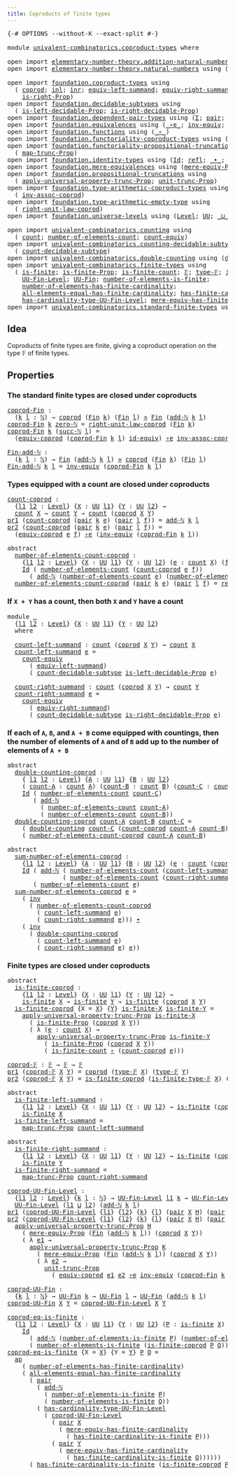 ```yaml
---
title: Coproducts of finite types
---
```


<pre class="Agda"><a id="52" class="Symbol">{-#</a> <a id="56" class="Keyword">OPTIONS</a> <a id="64" class="Pragma">--without-K</a> <a id="76" class="Pragma">--exact-split</a> <a id="90" class="Symbol">#-}</a>

<a id="95" class="Keyword">module</a> <a id="102" href="univalent-combinatorics.coproduct-types.html" class="Module">univalent-combinatorics.coproduct-types</a> <a id="142" class="Keyword">where</a>

<a id="149" class="Keyword">open</a> <a id="154" class="Keyword">import</a> <a id="161" href="elementary-number-theory.addition-natural-numbers.html" class="Module">elementary-number-theory.addition-natural-numbers</a> <a id="211" class="Keyword">using</a> <a id="217" class="Symbol">(</a><a id="218" href="elementary-number-theory.addition-natural-numbers.html#1164" class="Function">add-ℕ</a><a id="223" class="Symbol">)</a>
<a id="225" class="Keyword">open</a> <a id="230" class="Keyword">import</a> <a id="237" href="elementary-number-theory.natural-numbers.html" class="Module">elementary-number-theory.natural-numbers</a> <a id="278" class="Keyword">using</a> <a id="284" class="Symbol">(</a><a id="285" href="elementary-number-theory.natural-numbers.html#1458" class="Datatype">ℕ</a><a id="286" class="Symbol">;</a> <a id="288" href="elementary-number-theory.natural-numbers.html#1479" class="InductiveConstructor">zero-ℕ</a><a id="294" class="Symbol">;</a> <a id="296" href="elementary-number-theory.natural-numbers.html#1492" class="InductiveConstructor">succ-ℕ</a><a id="302" class="Symbol">)</a>

<a id="305" class="Keyword">open</a> <a id="310" class="Keyword">import</a> <a id="317" href="foundation.coproduct-types.html" class="Module">foundation.coproduct-types</a> <a id="344" class="Keyword">using</a>
  <a id="352" class="Symbol">(</a> <a id="354" href="foundation.coproduct-types.html#1182" class="Datatype">coprod</a><a id="360" class="Symbol">;</a> <a id="362" href="foundation.coproduct-types.html#1253" class="InductiveConstructor">inl</a><a id="365" class="Symbol">;</a> <a id="367" href="foundation.coproduct-types.html#1276" class="InductiveConstructor">inr</a><a id="370" class="Symbol">;</a> <a id="372" href="foundation.coproduct-types.html#3502" class="Function">equiv-left-summand</a><a id="390" class="Symbol">;</a> <a id="392" href="foundation.coproduct-types.html#4547" class="Function">equiv-right-summand</a><a id="411" class="Symbol">;</a> <a id="413" href="foundation.coproduct-types.html#1663" class="Function">is-left-Prop</a><a id="425" class="Symbol">;</a>
    <a id="431" href="foundation.coproduct-types.html#1972" class="Function">is-right-Prop</a><a id="444" class="Symbol">)</a>
<a id="446" class="Keyword">open</a> <a id="451" class="Keyword">import</a> <a id="458" href="foundation.decidable-subtypes.html" class="Module">foundation.decidable-subtypes</a> <a id="488" class="Keyword">using</a>
  <a id="496" class="Symbol">(</a> <a id="498" href="foundation.decidable-subtypes.html#3874" class="Function">is-left-decidable-Prop</a><a id="520" class="Symbol">;</a> <a id="522" href="foundation.decidable-subtypes.html#4281" class="Function">is-right-decidable-Prop</a><a id="545" class="Symbol">)</a>
<a id="547" class="Keyword">open</a> <a id="552" class="Keyword">import</a> <a id="559" href="foundation.dependent-pair-types.html" class="Module">foundation.dependent-pair-types</a> <a id="591" class="Keyword">using</a> <a id="597" class="Symbol">(</a><a id="598" href="foundation-core.dependent-pair-types.html#515" class="Record">Σ</a><a id="599" class="Symbol">;</a> <a id="601" href="foundation-core.dependent-pair-types.html#588" class="InductiveConstructor">pair</a><a id="605" class="Symbol">;</a> <a id="607" href="foundation-core.dependent-pair-types.html#605" class="Field">pr1</a><a id="610" class="Symbol">;</a> <a id="612" href="foundation-core.dependent-pair-types.html#617" class="Field">pr2</a><a id="615" class="Symbol">)</a>
<a id="617" class="Keyword">open</a> <a id="622" class="Keyword">import</a> <a id="629" href="foundation.equivalences.html" class="Module">foundation.equivalences</a> <a id="653" class="Keyword">using</a> <a id="659" class="Symbol">(</a><a id="660" href="foundation-core.equivalences.html#7869" class="Function Operator">_∘e_</a><a id="664" class="Symbol">;</a> <a id="666" href="foundation-core.equivalences.html#5721" class="Function">inv-equiv</a><a id="675" class="Symbol">;</a> <a id="677" href="foundation-core.equivalences.html#1621" class="Function Operator">_≃_</a><a id="680" class="Symbol">;</a> <a id="682" href="foundation-core.equivalences.html#2494" class="Function">id-equiv</a><a id="690" class="Symbol">)</a>
<a id="692" class="Keyword">open</a> <a id="697" class="Keyword">import</a> <a id="704" href="foundation.functions.html" class="Module">foundation.functions</a> <a id="725" class="Keyword">using</a> <a id="731" class="Symbol">(</a><a id="732" href="foundation-core.functions.html#420" class="Function Operator">_∘_</a><a id="735" class="Symbol">)</a>
<a id="737" class="Keyword">open</a> <a id="742" class="Keyword">import</a> <a id="749" href="foundation.functoriality-coproduct-types.html" class="Module">foundation.functoriality-coproduct-types</a> <a id="790" class="Keyword">using</a> <a id="796" class="Symbol">(</a><a id="797" href="foundation.functoriality-coproduct-types.html#4586" class="Function">equiv-coprod</a><a id="809" class="Symbol">)</a>
<a id="811" class="Keyword">open</a> <a id="816" class="Keyword">import</a> <a id="823" href="foundation.functoriality-propositional-truncation.html" class="Module">foundation.functoriality-propositional-truncation</a> <a id="873" class="Keyword">using</a>
  <a id="881" class="Symbol">(</a> <a id="883" href="foundation.functoriality-propositional-truncation.html#1456" class="Function">map-trunc-Prop</a><a id="897" class="Symbol">)</a>
<a id="899" class="Keyword">open</a> <a id="904" class="Keyword">import</a> <a id="911" href="foundation.identity-types.html" class="Module">foundation.identity-types</a> <a id="937" class="Keyword">using</a> <a id="943" class="Symbol">(</a><a id="944" href="foundation-core.identity-types.html#1767" class="Datatype">Id</a><a id="946" class="Symbol">;</a> <a id="948" href="foundation-core.identity-types.html#1820" class="InductiveConstructor">refl</a><a id="952" class="Symbol">;</a> <a id="954" href="foundation-core.identity-types.html#2425" class="Function Operator">_∙_</a><a id="957" class="Symbol">;</a> <a id="959" href="foundation-core.identity-types.html#2729" class="Function">inv</a><a id="962" class="Symbol">;</a> <a id="964" href="foundation-core.identity-types.html#4003" class="Function">ap</a><a id="966" class="Symbol">)</a>
<a id="968" class="Keyword">open</a> <a id="973" class="Keyword">import</a> <a id="980" href="foundation.mere-equivalences.html" class="Module">foundation.mere-equivalences</a> <a id="1009" class="Keyword">using</a> <a id="1015" class="Symbol">(</a><a id="1016" href="foundation.mere-equivalences.html#1301" class="Function">mere-equiv-Prop</a><a id="1031" class="Symbol">)</a>
<a id="1033" class="Keyword">open</a> <a id="1038" class="Keyword">import</a> <a id="1045" href="foundation.propositional-truncations.html" class="Module">foundation.propositional-truncations</a> <a id="1082" class="Keyword">using</a>
  <a id="1090" class="Symbol">(</a> <a id="1092" href="foundation.propositional-truncations.html#5611" class="Function">apply-universal-property-trunc-Prop</a><a id="1127" class="Symbol">;</a> <a id="1129" href="foundation.propositional-truncations.html#2132" class="Function">unit-trunc-Prop</a><a id="1144" class="Symbol">)</a>
<a id="1146" class="Keyword">open</a> <a id="1151" class="Keyword">import</a> <a id="1158" href="foundation.type-arithmetic-coproduct-types.html" class="Module">foundation.type-arithmetic-coproduct-types</a> <a id="1201" class="Keyword">using</a>
  <a id="1209" class="Symbol">(</a> <a id="1211" href="foundation.type-arithmetic-coproduct-types.html#3751" class="Function">inv-assoc-coprod</a><a id="1227" class="Symbol">)</a>
<a id="1229" class="Keyword">open</a> <a id="1234" class="Keyword">import</a> <a id="1241" href="foundation.type-arithmetic-empty-type.html" class="Module">foundation.type-arithmetic-empty-type</a> <a id="1279" class="Keyword">using</a>
  <a id="1287" class="Symbol">(</a> <a id="1289" href="foundation.type-arithmetic-empty-type.html#10663" class="Function">right-unit-law-coprod</a><a id="1310" class="Symbol">)</a>
<a id="1312" class="Keyword">open</a> <a id="1317" class="Keyword">import</a> <a id="1324" href="foundation.universe-levels.html" class="Module">foundation.universe-levels</a> <a id="1351" class="Keyword">using</a> <a id="1357" class="Symbol">(</a><a id="1358" href="Agda.Primitive.html#597" class="Postulate">Level</a><a id="1363" class="Symbol">;</a> <a id="1365" href="foundation-core.universe-levels.html#235" class="Primitive">UU</a><a id="1367" class="Symbol">;</a> <a id="1369" href="Agda.Primitive.html#810" class="Primitive Operator">_⊔_</a><a id="1372" class="Symbol">)</a>

<a id="1375" class="Keyword">open</a> <a id="1380" class="Keyword">import</a> <a id="1387" href="univalent-combinatorics.counting.html" class="Module">univalent-combinatorics.counting</a> <a id="1420" class="Keyword">using</a>
  <a id="1428" class="Symbol">(</a> <a id="1430" href="univalent-combinatorics.counting.html#1901" class="Function">count</a><a id="1435" class="Symbol">;</a> <a id="1437" href="univalent-combinatorics.counting.html#2029" class="Function">number-of-elements-count</a><a id="1461" class="Symbol">;</a> <a id="1463" href="univalent-combinatorics.counting.html#3395" class="Function">count-equiv</a><a id="1474" class="Symbol">)</a>
<a id="1476" class="Keyword">open</a> <a id="1481" class="Keyword">import</a> <a id="1488" href="univalent-combinatorics.counting-decidable-subtypes.html" class="Module">univalent-combinatorics.counting-decidable-subtypes</a> <a id="1540" class="Keyword">using</a>
  <a id="1548" class="Symbol">(</a> <a id="1550" href="univalent-combinatorics.counting-decidable-subtypes.html#4574" class="Function">count-decidable-subtype</a><a id="1573" class="Symbol">)</a>
<a id="1575" class="Keyword">open</a> <a id="1580" class="Keyword">import</a> <a id="1587" href="univalent-combinatorics.double-counting.html" class="Module">univalent-combinatorics.double-counting</a> <a id="1627" class="Keyword">using</a> <a id="1633" class="Symbol">(</a><a id="1634" href="univalent-combinatorics.double-counting.html#1110" class="Function">double-counting</a><a id="1649" class="Symbol">)</a>
<a id="1651" class="Keyword">open</a> <a id="1656" class="Keyword">import</a> <a id="1663" href="univalent-combinatorics.finite-types.html" class="Module">univalent-combinatorics.finite-types</a> <a id="1700" class="Keyword">using</a>
  <a id="1708" class="Symbol">(</a> <a id="1710" href="univalent-combinatorics.finite-types.html#4244" class="Function">is-finite</a><a id="1719" class="Symbol">;</a> <a id="1721" href="univalent-combinatorics.finite-types.html#4153" class="Function">is-finite-Prop</a><a id="1735" class="Symbol">;</a> <a id="1737" href="univalent-combinatorics.finite-types.html#4483" class="Function">is-finite-count</a><a id="1752" class="Symbol">;</a> <a id="1754" href="univalent-combinatorics.finite-types.html#4635" class="Function">𝔽</a><a id="1755" class="Symbol">;</a> <a id="1757" href="univalent-combinatorics.finite-types.html#4683" class="Function">type-𝔽</a><a id="1763" class="Symbol">;</a> <a id="1765" href="univalent-combinatorics.finite-types.html#4734" class="Function">is-finite-type-𝔽</a><a id="1781" class="Symbol">;</a>
    <a id="1787" href="univalent-combinatorics.finite-types.html#5149" class="Function">UU-Fin-Level</a><a id="1799" class="Symbol">;</a> <a id="1801" href="univalent-combinatorics.finite-types.html#5610" class="Function">UU-Fin</a><a id="1807" class="Symbol">;</a> <a id="1809" href="univalent-combinatorics.finite-types.html#13493" class="Function">number-of-elements-is-finite</a><a id="1837" class="Symbol">;</a>
    <a id="1843" href="univalent-combinatorics.finite-types.html#6042" class="Function">number-of-elements-has-finite-cardinality</a><a id="1884" class="Symbol">;</a>
    <a id="1890" href="univalent-combinatorics.finite-types.html#11525" class="Function">all-elements-equal-has-finite-cardinality</a><a id="1931" class="Symbol">;</a> <a id="1933" href="univalent-combinatorics.finite-types.html#13256" class="Function">has-finite-cardinality-is-finite</a><a id="1965" class="Symbol">;</a>
    <a id="1971" href="univalent-combinatorics.finite-types.html#5350" class="Function">has-cardinality-type-UU-Fin-Level</a><a id="2004" class="Symbol">;</a> <a id="2006" href="univalent-combinatorics.finite-types.html#6202" class="Function">mere-equiv-has-finite-cardinality</a><a id="2039" class="Symbol">)</a>
<a id="2041" class="Keyword">open</a> <a id="2046" class="Keyword">import</a> <a id="2053" href="univalent-combinatorics.standard-finite-types.html" class="Module">univalent-combinatorics.standard-finite-types</a> <a id="2099" class="Keyword">using</a> <a id="2105" class="Symbol">(</a><a id="2106" href="univalent-combinatorics.standard-finite-types.html#2293" class="Function">Fin</a><a id="2109" class="Symbol">)</a>
</pre>
## Idea

Coproducts of finite types are finite, giving a coproduct operation on the type 𝔽 of finite types.

## Properties

### The standard finite types are closed under coproducts

<pre class="Agda"><a id="coprod-Fin"></a><a id="2307" href="univalent-combinatorics.coproduct-types.html#2307" class="Function">coprod-Fin</a> <a id="2318" class="Symbol">:</a>
  <a id="2322" class="Symbol">(</a><a id="2323" href="univalent-combinatorics.coproduct-types.html#2323" class="Bound">k</a> <a id="2325" href="univalent-combinatorics.coproduct-types.html#2325" class="Bound">l</a> <a id="2327" class="Symbol">:</a> <a id="2329" href="elementary-number-theory.natural-numbers.html#1458" class="Datatype">ℕ</a><a id="2330" class="Symbol">)</a> <a id="2332" class="Symbol">→</a> <a id="2334" href="foundation.coproduct-types.html#1182" class="Datatype">coprod</a> <a id="2341" class="Symbol">(</a><a id="2342" href="univalent-combinatorics.standard-finite-types.html#2293" class="Function">Fin</a> <a id="2346" href="univalent-combinatorics.coproduct-types.html#2323" class="Bound">k</a><a id="2347" class="Symbol">)</a> <a id="2349" class="Symbol">(</a><a id="2350" href="univalent-combinatorics.standard-finite-types.html#2293" class="Function">Fin</a> <a id="2354" href="univalent-combinatorics.coproduct-types.html#2325" class="Bound">l</a><a id="2355" class="Symbol">)</a> <a id="2357" href="foundation-core.equivalences.html#1621" class="Function Operator">≃</a> <a id="2359" href="univalent-combinatorics.standard-finite-types.html#2293" class="Function">Fin</a> <a id="2363" class="Symbol">(</a><a id="2364" href="elementary-number-theory.addition-natural-numbers.html#1164" class="Function">add-ℕ</a> <a id="2370" href="univalent-combinatorics.coproduct-types.html#2323" class="Bound">k</a> <a id="2372" href="univalent-combinatorics.coproduct-types.html#2325" class="Bound">l</a><a id="2373" class="Symbol">)</a>
<a id="2375" href="univalent-combinatorics.coproduct-types.html#2307" class="Function">coprod-Fin</a> <a id="2386" href="univalent-combinatorics.coproduct-types.html#2386" class="Bound">k</a> <a id="2388" href="elementary-number-theory.natural-numbers.html#1479" class="InductiveConstructor">zero-ℕ</a> <a id="2395" class="Symbol">=</a> <a id="2397" href="foundation.type-arithmetic-empty-type.html#10663" class="Function">right-unit-law-coprod</a> <a id="2419" class="Symbol">(</a><a id="2420" href="univalent-combinatorics.standard-finite-types.html#2293" class="Function">Fin</a> <a id="2424" href="univalent-combinatorics.coproduct-types.html#2386" class="Bound">k</a><a id="2425" class="Symbol">)</a>
<a id="2427" href="univalent-combinatorics.coproduct-types.html#2307" class="Function">coprod-Fin</a> <a id="2438" href="univalent-combinatorics.coproduct-types.html#2438" class="Bound">k</a> <a id="2440" class="Symbol">(</a><a id="2441" href="elementary-number-theory.natural-numbers.html#1492" class="InductiveConstructor">succ-ℕ</a> <a id="2448" href="univalent-combinatorics.coproduct-types.html#2448" class="Bound">l</a><a id="2449" class="Symbol">)</a> <a id="2451" class="Symbol">=</a>
  <a id="2455" class="Symbol">(</a><a id="2456" href="foundation.functoriality-coproduct-types.html#4586" class="Function">equiv-coprod</a> <a id="2469" class="Symbol">(</a><a id="2470" href="univalent-combinatorics.coproduct-types.html#2307" class="Function">coprod-Fin</a> <a id="2481" href="univalent-combinatorics.coproduct-types.html#2438" class="Bound">k</a> <a id="2483" href="univalent-combinatorics.coproduct-types.html#2448" class="Bound">l</a><a id="2484" class="Symbol">)</a> <a id="2486" href="foundation-core.equivalences.html#2494" class="Function">id-equiv</a><a id="2494" class="Symbol">)</a> <a id="2496" href="foundation-core.equivalences.html#7869" class="Function Operator">∘e</a> <a id="2499" href="foundation.type-arithmetic-coproduct-types.html#3751" class="Function">inv-assoc-coprod</a>

<a id="Fin-add-ℕ"></a><a id="2517" href="univalent-combinatorics.coproduct-types.html#2517" class="Function">Fin-add-ℕ</a> <a id="2527" class="Symbol">:</a>
  <a id="2531" class="Symbol">(</a><a id="2532" href="univalent-combinatorics.coproduct-types.html#2532" class="Bound">k</a> <a id="2534" href="univalent-combinatorics.coproduct-types.html#2534" class="Bound">l</a> <a id="2536" class="Symbol">:</a> <a id="2538" href="elementary-number-theory.natural-numbers.html#1458" class="Datatype">ℕ</a><a id="2539" class="Symbol">)</a> <a id="2541" class="Symbol">→</a> <a id="2543" href="univalent-combinatorics.standard-finite-types.html#2293" class="Function">Fin</a> <a id="2547" class="Symbol">(</a><a id="2548" href="elementary-number-theory.addition-natural-numbers.html#1164" class="Function">add-ℕ</a> <a id="2554" href="univalent-combinatorics.coproduct-types.html#2532" class="Bound">k</a> <a id="2556" href="univalent-combinatorics.coproduct-types.html#2534" class="Bound">l</a><a id="2557" class="Symbol">)</a> <a id="2559" href="foundation-core.equivalences.html#1621" class="Function Operator">≃</a> <a id="2561" href="foundation.coproduct-types.html#1182" class="Datatype">coprod</a> <a id="2568" class="Symbol">(</a><a id="2569" href="univalent-combinatorics.standard-finite-types.html#2293" class="Function">Fin</a> <a id="2573" href="univalent-combinatorics.coproduct-types.html#2532" class="Bound">k</a><a id="2574" class="Symbol">)</a> <a id="2576" class="Symbol">(</a><a id="2577" href="univalent-combinatorics.standard-finite-types.html#2293" class="Function">Fin</a> <a id="2581" href="univalent-combinatorics.coproduct-types.html#2534" class="Bound">l</a><a id="2582" class="Symbol">)</a>
<a id="2584" href="univalent-combinatorics.coproduct-types.html#2517" class="Function">Fin-add-ℕ</a> <a id="2594" href="univalent-combinatorics.coproduct-types.html#2594" class="Bound">k</a> <a id="2596" href="univalent-combinatorics.coproduct-types.html#2596" class="Bound">l</a> <a id="2598" class="Symbol">=</a> <a id="2600" href="foundation-core.equivalences.html#5721" class="Function">inv-equiv</a> <a id="2610" class="Symbol">(</a><a id="2611" href="univalent-combinatorics.coproduct-types.html#2307" class="Function">coprod-Fin</a> <a id="2622" href="univalent-combinatorics.coproduct-types.html#2594" class="Bound">k</a> <a id="2624" href="univalent-combinatorics.coproduct-types.html#2596" class="Bound">l</a><a id="2625" class="Symbol">)</a>
</pre>
### Types equipped with a count are closed under coproducts

<pre class="Agda"><a id="count-coprod"></a><a id="2701" href="univalent-combinatorics.coproduct-types.html#2701" class="Function">count-coprod</a> <a id="2714" class="Symbol">:</a>
  <a id="2718" class="Symbol">{</a><a id="2719" href="univalent-combinatorics.coproduct-types.html#2719" class="Bound">l1</a> <a id="2722" href="univalent-combinatorics.coproduct-types.html#2722" class="Bound">l2</a> <a id="2725" class="Symbol">:</a> <a id="2727" href="Agda.Primitive.html#597" class="Postulate">Level</a><a id="2732" class="Symbol">}</a> <a id="2734" class="Symbol">{</a><a id="2735" href="univalent-combinatorics.coproduct-types.html#2735" class="Bound">X</a> <a id="2737" class="Symbol">:</a> <a id="2739" href="foundation-core.universe-levels.html#235" class="Primitive">UU</a> <a id="2742" href="univalent-combinatorics.coproduct-types.html#2719" class="Bound">l1</a><a id="2744" class="Symbol">}</a> <a id="2746" class="Symbol">{</a><a id="2747" href="univalent-combinatorics.coproduct-types.html#2747" class="Bound">Y</a> <a id="2749" class="Symbol">:</a> <a id="2751" href="foundation-core.universe-levels.html#235" class="Primitive">UU</a> <a id="2754" href="univalent-combinatorics.coproduct-types.html#2722" class="Bound">l2</a><a id="2756" class="Symbol">}</a> <a id="2758" class="Symbol">→</a>
  <a id="2762" href="univalent-combinatorics.counting.html#1901" class="Function">count</a> <a id="2768" href="univalent-combinatorics.coproduct-types.html#2735" class="Bound">X</a> <a id="2770" class="Symbol">→</a> <a id="2772" href="univalent-combinatorics.counting.html#1901" class="Function">count</a> <a id="2778" href="univalent-combinatorics.coproduct-types.html#2747" class="Bound">Y</a> <a id="2780" class="Symbol">→</a> <a id="2782" href="univalent-combinatorics.counting.html#1901" class="Function">count</a> <a id="2788" class="Symbol">(</a><a id="2789" href="foundation.coproduct-types.html#1182" class="Datatype">coprod</a> <a id="2796" href="univalent-combinatorics.coproduct-types.html#2735" class="Bound">X</a> <a id="2798" href="univalent-combinatorics.coproduct-types.html#2747" class="Bound">Y</a><a id="2799" class="Symbol">)</a>
<a id="2801" href="foundation-core.dependent-pair-types.html#605" class="Field">pr1</a> <a id="2805" class="Symbol">(</a><a id="2806" href="univalent-combinatorics.coproduct-types.html#2701" class="Function">count-coprod</a> <a id="2819" class="Symbol">(</a><a id="2820" href="foundation-core.dependent-pair-types.html#588" class="InductiveConstructor">pair</a> <a id="2825" href="univalent-combinatorics.coproduct-types.html#2825" class="Bound">k</a> <a id="2827" href="univalent-combinatorics.coproduct-types.html#2827" class="Bound">e</a><a id="2828" class="Symbol">)</a> <a id="2830" class="Symbol">(</a><a id="2831" href="foundation-core.dependent-pair-types.html#588" class="InductiveConstructor">pair</a> <a id="2836" href="univalent-combinatorics.coproduct-types.html#2836" class="Bound">l</a> <a id="2838" href="univalent-combinatorics.coproduct-types.html#2838" class="Bound">f</a><a id="2839" class="Symbol">))</a> <a id="2842" class="Symbol">=</a> <a id="2844" href="elementary-number-theory.addition-natural-numbers.html#1164" class="Function">add-ℕ</a> <a id="2850" href="univalent-combinatorics.coproduct-types.html#2825" class="Bound">k</a> <a id="2852" href="univalent-combinatorics.coproduct-types.html#2836" class="Bound">l</a>
<a id="2854" href="foundation-core.dependent-pair-types.html#617" class="Field">pr2</a> <a id="2858" class="Symbol">(</a><a id="2859" href="univalent-combinatorics.coproduct-types.html#2701" class="Function">count-coprod</a> <a id="2872" class="Symbol">(</a><a id="2873" href="foundation-core.dependent-pair-types.html#588" class="InductiveConstructor">pair</a> <a id="2878" href="univalent-combinatorics.coproduct-types.html#2878" class="Bound">k</a> <a id="2880" href="univalent-combinatorics.coproduct-types.html#2880" class="Bound">e</a><a id="2881" class="Symbol">)</a> <a id="2883" class="Symbol">(</a><a id="2884" href="foundation-core.dependent-pair-types.html#588" class="InductiveConstructor">pair</a> <a id="2889" href="univalent-combinatorics.coproduct-types.html#2889" class="Bound">l</a> <a id="2891" href="univalent-combinatorics.coproduct-types.html#2891" class="Bound">f</a><a id="2892" class="Symbol">))</a> <a id="2895" class="Symbol">=</a>
  <a id="2899" class="Symbol">(</a><a id="2900" href="foundation.functoriality-coproduct-types.html#4586" class="Function">equiv-coprod</a> <a id="2913" href="univalent-combinatorics.coproduct-types.html#2880" class="Bound">e</a> <a id="2915" href="univalent-combinatorics.coproduct-types.html#2891" class="Bound">f</a><a id="2916" class="Symbol">)</a> <a id="2918" href="foundation-core.equivalences.html#7869" class="Function Operator">∘e</a> <a id="2921" class="Symbol">(</a><a id="2922" href="foundation-core.equivalences.html#5721" class="Function">inv-equiv</a> <a id="2932" class="Symbol">(</a><a id="2933" href="univalent-combinatorics.coproduct-types.html#2307" class="Function">coprod-Fin</a> <a id="2944" href="univalent-combinatorics.coproduct-types.html#2878" class="Bound">k</a> <a id="2946" href="univalent-combinatorics.coproduct-types.html#2889" class="Bound">l</a><a id="2947" class="Symbol">))</a>

<a id="2951" class="Keyword">abstract</a>
  <a id="number-of-elements-count-coprod"></a><a id="2962" href="univalent-combinatorics.coproduct-types.html#2962" class="Function">number-of-elements-count-coprod</a> <a id="2994" class="Symbol">:</a>
    <a id="3000" class="Symbol">{</a><a id="3001" href="univalent-combinatorics.coproduct-types.html#3001" class="Bound">l1</a> <a id="3004" href="univalent-combinatorics.coproduct-types.html#3004" class="Bound">l2</a> <a id="3007" class="Symbol">:</a> <a id="3009" href="Agda.Primitive.html#597" class="Postulate">Level</a><a id="3014" class="Symbol">}</a> <a id="3016" class="Symbol">{</a><a id="3017" href="univalent-combinatorics.coproduct-types.html#3017" class="Bound">X</a> <a id="3019" class="Symbol">:</a> <a id="3021" href="foundation-core.universe-levels.html#235" class="Primitive">UU</a> <a id="3024" href="univalent-combinatorics.coproduct-types.html#3001" class="Bound">l1</a><a id="3026" class="Symbol">}</a> <a id="3028" class="Symbol">{</a><a id="3029" href="univalent-combinatorics.coproduct-types.html#3029" class="Bound">Y</a> <a id="3031" class="Symbol">:</a> <a id="3033" href="foundation-core.universe-levels.html#235" class="Primitive">UU</a> <a id="3036" href="univalent-combinatorics.coproduct-types.html#3004" class="Bound">l2</a><a id="3038" class="Symbol">}</a> <a id="3040" class="Symbol">(</a><a id="3041" href="univalent-combinatorics.coproduct-types.html#3041" class="Bound">e</a> <a id="3043" class="Symbol">:</a> <a id="3045" href="univalent-combinatorics.counting.html#1901" class="Function">count</a> <a id="3051" href="univalent-combinatorics.coproduct-types.html#3017" class="Bound">X</a><a id="3052" class="Symbol">)</a> <a id="3054" class="Symbol">(</a><a id="3055" href="univalent-combinatorics.coproduct-types.html#3055" class="Bound">f</a> <a id="3057" class="Symbol">:</a> <a id="3059" href="univalent-combinatorics.counting.html#1901" class="Function">count</a> <a id="3065" href="univalent-combinatorics.coproduct-types.html#3029" class="Bound">Y</a><a id="3066" class="Symbol">)</a> <a id="3068" class="Symbol">→</a>
    <a id="3074" href="foundation-core.identity-types.html#1767" class="Datatype">Id</a> <a id="3077" class="Symbol">(</a> <a id="3079" href="univalent-combinatorics.counting.html#2029" class="Function">number-of-elements-count</a> <a id="3104" class="Symbol">(</a><a id="3105" href="univalent-combinatorics.coproduct-types.html#2701" class="Function">count-coprod</a> <a id="3118" href="univalent-combinatorics.coproduct-types.html#3041" class="Bound">e</a> <a id="3120" href="univalent-combinatorics.coproduct-types.html#3055" class="Bound">f</a><a id="3121" class="Symbol">))</a>
      <a id="3130" class="Symbol">(</a> <a id="3132" href="elementary-number-theory.addition-natural-numbers.html#1164" class="Function">add-ℕ</a> <a id="3138" class="Symbol">(</a><a id="3139" href="univalent-combinatorics.counting.html#2029" class="Function">number-of-elements-count</a> <a id="3164" href="univalent-combinatorics.coproduct-types.html#3041" class="Bound">e</a><a id="3165" class="Symbol">)</a> <a id="3167" class="Symbol">(</a><a id="3168" href="univalent-combinatorics.counting.html#2029" class="Function">number-of-elements-count</a> <a id="3193" href="univalent-combinatorics.coproduct-types.html#3055" class="Bound">f</a><a id="3194" class="Symbol">))</a>
  <a id="3199" href="univalent-combinatorics.coproduct-types.html#2962" class="Function">number-of-elements-count-coprod</a> <a id="3231" class="Symbol">(</a><a id="3232" href="foundation-core.dependent-pair-types.html#588" class="InductiveConstructor">pair</a> <a id="3237" href="univalent-combinatorics.coproduct-types.html#3237" class="Bound">k</a> <a id="3239" href="univalent-combinatorics.coproduct-types.html#3239" class="Bound">e</a><a id="3240" class="Symbol">)</a> <a id="3242" class="Symbol">(</a><a id="3243" href="foundation-core.dependent-pair-types.html#588" class="InductiveConstructor">pair</a> <a id="3248" href="univalent-combinatorics.coproduct-types.html#3248" class="Bound">l</a> <a id="3250" href="univalent-combinatorics.coproduct-types.html#3250" class="Bound">f</a><a id="3251" class="Symbol">)</a> <a id="3253" class="Symbol">=</a> <a id="3255" href="foundation-core.identity-types.html#1820" class="InductiveConstructor">refl</a>
</pre>
### If `X + Y` has a count, then both `X` and `Y` have a count

<pre class="Agda"><a id="3337" class="Keyword">module</a> <a id="3344" href="univalent-combinatorics.coproduct-types.html#3344" class="Module">_</a>
  <a id="3348" class="Symbol">{</a><a id="3349" href="univalent-combinatorics.coproduct-types.html#3349" class="Bound">l1</a> <a id="3352" href="univalent-combinatorics.coproduct-types.html#3352" class="Bound">l2</a> <a id="3355" class="Symbol">:</a> <a id="3357" href="Agda.Primitive.html#597" class="Postulate">Level</a><a id="3362" class="Symbol">}</a> <a id="3364" class="Symbol">{</a><a id="3365" href="univalent-combinatorics.coproduct-types.html#3365" class="Bound">X</a> <a id="3367" class="Symbol">:</a> <a id="3369" href="foundation-core.universe-levels.html#235" class="Primitive">UU</a> <a id="3372" href="univalent-combinatorics.coproduct-types.html#3349" class="Bound">l1</a><a id="3374" class="Symbol">}</a> <a id="3376" class="Symbol">{</a><a id="3377" href="univalent-combinatorics.coproduct-types.html#3377" class="Bound">Y</a> <a id="3379" class="Symbol">:</a> <a id="3381" href="foundation-core.universe-levels.html#235" class="Primitive">UU</a> <a id="3384" href="univalent-combinatorics.coproduct-types.html#3352" class="Bound">l2</a><a id="3386" class="Symbol">}</a>
  <a id="3390" class="Keyword">where</a>
  
  <a id="3401" href="univalent-combinatorics.coproduct-types.html#3401" class="Function">count-left-summand</a> <a id="3420" class="Symbol">:</a> <a id="3422" href="univalent-combinatorics.counting.html#1901" class="Function">count</a> <a id="3428" class="Symbol">(</a><a id="3429" href="foundation.coproduct-types.html#1182" class="Datatype">coprod</a> <a id="3436" href="univalent-combinatorics.coproduct-types.html#3365" class="Bound">X</a> <a id="3438" href="univalent-combinatorics.coproduct-types.html#3377" class="Bound">Y</a><a id="3439" class="Symbol">)</a> <a id="3441" class="Symbol">→</a> <a id="3443" href="univalent-combinatorics.counting.html#1901" class="Function">count</a> <a id="3449" href="univalent-combinatorics.coproduct-types.html#3365" class="Bound">X</a>
  <a id="3453" href="univalent-combinatorics.coproduct-types.html#3401" class="Function">count-left-summand</a> <a id="3472" href="univalent-combinatorics.coproduct-types.html#3472" class="Bound">e</a> <a id="3474" class="Symbol">=</a>
    <a id="3480" href="univalent-combinatorics.counting.html#3395" class="Function">count-equiv</a>
      <a id="3498" class="Symbol">(</a> <a id="3500" href="foundation.coproduct-types.html#3502" class="Function">equiv-left-summand</a><a id="3518" class="Symbol">)</a>
      <a id="3526" class="Symbol">(</a> <a id="3528" href="univalent-combinatorics.counting-decidable-subtypes.html#4574" class="Function">count-decidable-subtype</a> <a id="3552" href="foundation.decidable-subtypes.html#3874" class="Function">is-left-decidable-Prop</a> <a id="3575" href="univalent-combinatorics.coproduct-types.html#3472" class="Bound">e</a><a id="3576" class="Symbol">)</a>

  <a id="3581" href="univalent-combinatorics.coproduct-types.html#3581" class="Function">count-right-summand</a> <a id="3601" class="Symbol">:</a> <a id="3603" href="univalent-combinatorics.counting.html#1901" class="Function">count</a> <a id="3609" class="Symbol">(</a><a id="3610" href="foundation.coproduct-types.html#1182" class="Datatype">coprod</a> <a id="3617" href="univalent-combinatorics.coproduct-types.html#3365" class="Bound">X</a> <a id="3619" href="univalent-combinatorics.coproduct-types.html#3377" class="Bound">Y</a><a id="3620" class="Symbol">)</a> <a id="3622" class="Symbol">→</a> <a id="3624" href="univalent-combinatorics.counting.html#1901" class="Function">count</a> <a id="3630" href="univalent-combinatorics.coproduct-types.html#3377" class="Bound">Y</a>
  <a id="3634" href="univalent-combinatorics.coproduct-types.html#3581" class="Function">count-right-summand</a> <a id="3654" href="univalent-combinatorics.coproduct-types.html#3654" class="Bound">e</a> <a id="3656" class="Symbol">=</a>
    <a id="3662" href="univalent-combinatorics.counting.html#3395" class="Function">count-equiv</a>
      <a id="3680" class="Symbol">(</a> <a id="3682" href="foundation.coproduct-types.html#4547" class="Function">equiv-right-summand</a><a id="3701" class="Symbol">)</a>
      <a id="3709" class="Symbol">(</a> <a id="3711" href="univalent-combinatorics.counting-decidable-subtypes.html#4574" class="Function">count-decidable-subtype</a> <a id="3735" href="foundation.decidable-subtypes.html#4281" class="Function">is-right-decidable-Prop</a> <a id="3759" href="univalent-combinatorics.coproduct-types.html#3654" class="Bound">e</a><a id="3760" class="Symbol">)</a>
</pre>
### If each of `A`, `B`, and `A + B` come equipped with countings, then the number of elements of `A` and of `B` add up to the number of elements of `A + B`

<pre class="Agda"><a id="3933" class="Keyword">abstract</a>
  <a id="double-counting-coprod"></a><a id="3944" href="univalent-combinatorics.coproduct-types.html#3944" class="Function">double-counting-coprod</a> <a id="3967" class="Symbol">:</a>
    <a id="3973" class="Symbol">{</a> <a id="3975" href="univalent-combinatorics.coproduct-types.html#3975" class="Bound">l1</a> <a id="3978" href="univalent-combinatorics.coproduct-types.html#3978" class="Bound">l2</a> <a id="3981" class="Symbol">:</a> <a id="3983" href="Agda.Primitive.html#597" class="Postulate">Level</a><a id="3988" class="Symbol">}</a> <a id="3990" class="Symbol">{</a><a id="3991" href="univalent-combinatorics.coproduct-types.html#3991" class="Bound">A</a> <a id="3993" class="Symbol">:</a> <a id="3995" href="foundation-core.universe-levels.html#235" class="Primitive">UU</a> <a id="3998" href="univalent-combinatorics.coproduct-types.html#3975" class="Bound">l1</a><a id="4000" class="Symbol">}</a> <a id="4002" class="Symbol">{</a><a id="4003" href="univalent-combinatorics.coproduct-types.html#4003" class="Bound">B</a> <a id="4005" class="Symbol">:</a> <a id="4007" href="foundation-core.universe-levels.html#235" class="Primitive">UU</a> <a id="4010" href="univalent-combinatorics.coproduct-types.html#3978" class="Bound">l2</a><a id="4012" class="Symbol">}</a>
    <a id="4018" class="Symbol">(</a> <a id="4020" href="univalent-combinatorics.coproduct-types.html#4020" class="Bound">count-A</a> <a id="4028" class="Symbol">:</a> <a id="4030" href="univalent-combinatorics.counting.html#1901" class="Function">count</a> <a id="4036" href="univalent-combinatorics.coproduct-types.html#3991" class="Bound">A</a><a id="4037" class="Symbol">)</a> <a id="4039" class="Symbol">(</a><a id="4040" href="univalent-combinatorics.coproduct-types.html#4040" class="Bound">count-B</a> <a id="4048" class="Symbol">:</a> <a id="4050" href="univalent-combinatorics.counting.html#1901" class="Function">count</a> <a id="4056" href="univalent-combinatorics.coproduct-types.html#4003" class="Bound">B</a><a id="4057" class="Symbol">)</a> <a id="4059" class="Symbol">(</a><a id="4060" href="univalent-combinatorics.coproduct-types.html#4060" class="Bound">count-C</a> <a id="4068" class="Symbol">:</a> <a id="4070" href="univalent-combinatorics.counting.html#1901" class="Function">count</a> <a id="4076" class="Symbol">(</a><a id="4077" href="foundation.coproduct-types.html#1182" class="Datatype">coprod</a> <a id="4084" href="univalent-combinatorics.coproduct-types.html#3991" class="Bound">A</a> <a id="4086" href="univalent-combinatorics.coproduct-types.html#4003" class="Bound">B</a><a id="4087" class="Symbol">))</a> <a id="4090" class="Symbol">→</a>
    <a id="4096" href="foundation-core.identity-types.html#1767" class="Datatype">Id</a> <a id="4099" class="Symbol">(</a> <a id="4101" href="univalent-combinatorics.counting.html#2029" class="Function">number-of-elements-count</a> <a id="4126" href="univalent-combinatorics.coproduct-types.html#4060" class="Bound">count-C</a><a id="4133" class="Symbol">)</a>
       <a id="4142" class="Symbol">(</a> <a id="4144" href="elementary-number-theory.addition-natural-numbers.html#1164" class="Function">add-ℕ</a>
         <a id="4159" class="Symbol">(</a> <a id="4161" href="univalent-combinatorics.counting.html#2029" class="Function">number-of-elements-count</a> <a id="4186" href="univalent-combinatorics.coproduct-types.html#4020" class="Bound">count-A</a><a id="4193" class="Symbol">)</a>
         <a id="4204" class="Symbol">(</a> <a id="4206" href="univalent-combinatorics.counting.html#2029" class="Function">number-of-elements-count</a> <a id="4231" href="univalent-combinatorics.coproduct-types.html#4040" class="Bound">count-B</a><a id="4238" class="Symbol">))</a>
  <a id="4243" href="univalent-combinatorics.coproduct-types.html#3944" class="Function">double-counting-coprod</a> <a id="4266" href="univalent-combinatorics.coproduct-types.html#4266" class="Bound">count-A</a> <a id="4274" href="univalent-combinatorics.coproduct-types.html#4274" class="Bound">count-B</a> <a id="4282" href="univalent-combinatorics.coproduct-types.html#4282" class="Bound">count-C</a> <a id="4290" class="Symbol">=</a>
    <a id="4296" class="Symbol">(</a> <a id="4298" href="univalent-combinatorics.double-counting.html#1110" class="Function">double-counting</a> <a id="4314" href="univalent-combinatorics.coproduct-types.html#4282" class="Bound">count-C</a> <a id="4322" class="Symbol">(</a><a id="4323" href="univalent-combinatorics.coproduct-types.html#2701" class="Function">count-coprod</a> <a id="4336" href="univalent-combinatorics.coproduct-types.html#4266" class="Bound">count-A</a> <a id="4344" href="univalent-combinatorics.coproduct-types.html#4274" class="Bound">count-B</a><a id="4351" class="Symbol">))</a> <a id="4354" href="foundation-core.identity-types.html#2425" class="Function Operator">∙</a>
    <a id="4360" class="Symbol">(</a> <a id="4362" href="univalent-combinatorics.coproduct-types.html#2962" class="Function">number-of-elements-count-coprod</a> <a id="4394" href="univalent-combinatorics.coproduct-types.html#4266" class="Bound">count-A</a> <a id="4402" href="univalent-combinatorics.coproduct-types.html#4274" class="Bound">count-B</a><a id="4409" class="Symbol">)</a>

<a id="4412" class="Keyword">abstract</a>
  <a id="sum-number-of-elements-coprod"></a><a id="4423" href="univalent-combinatorics.coproduct-types.html#4423" class="Function">sum-number-of-elements-coprod</a> <a id="4453" class="Symbol">:</a>
    <a id="4459" class="Symbol">{</a><a id="4460" href="univalent-combinatorics.coproduct-types.html#4460" class="Bound">l1</a> <a id="4463" href="univalent-combinatorics.coproduct-types.html#4463" class="Bound">l2</a> <a id="4466" class="Symbol">:</a> <a id="4468" href="Agda.Primitive.html#597" class="Postulate">Level</a><a id="4473" class="Symbol">}</a> <a id="4475" class="Symbol">{</a><a id="4476" href="univalent-combinatorics.coproduct-types.html#4476" class="Bound">A</a> <a id="4478" class="Symbol">:</a> <a id="4480" href="foundation-core.universe-levels.html#235" class="Primitive">UU</a> <a id="4483" href="univalent-combinatorics.coproduct-types.html#4460" class="Bound">l1</a><a id="4485" class="Symbol">}</a> <a id="4487" class="Symbol">{</a><a id="4488" href="univalent-combinatorics.coproduct-types.html#4488" class="Bound">B</a> <a id="4490" class="Symbol">:</a> <a id="4492" href="foundation-core.universe-levels.html#235" class="Primitive">UU</a> <a id="4495" href="univalent-combinatorics.coproduct-types.html#4463" class="Bound">l2</a><a id="4497" class="Symbol">}</a> <a id="4499" class="Symbol">(</a><a id="4500" href="univalent-combinatorics.coproduct-types.html#4500" class="Bound">e</a> <a id="4502" class="Symbol">:</a> <a id="4504" href="univalent-combinatorics.counting.html#1901" class="Function">count</a> <a id="4510" class="Symbol">(</a><a id="4511" href="foundation.coproduct-types.html#1182" class="Datatype">coprod</a> <a id="4518" href="univalent-combinatorics.coproduct-types.html#4476" class="Bound">A</a> <a id="4520" href="univalent-combinatorics.coproduct-types.html#4488" class="Bound">B</a><a id="4521" class="Symbol">))</a> <a id="4524" class="Symbol">→</a>
    <a id="4530" href="foundation-core.identity-types.html#1767" class="Datatype">Id</a> <a id="4533" class="Symbol">(</a> <a id="4535" href="elementary-number-theory.addition-natural-numbers.html#1164" class="Function">add-ℕ</a> <a id="4541" class="Symbol">(</a> <a id="4543" href="univalent-combinatorics.counting.html#2029" class="Function">number-of-elements-count</a> <a id="4568" class="Symbol">(</a><a id="4569" href="univalent-combinatorics.coproduct-types.html#3401" class="Function">count-left-summand</a> <a id="4588" href="univalent-combinatorics.coproduct-types.html#4500" class="Bound">e</a><a id="4589" class="Symbol">))</a>
               <a id="4607" class="Symbol">(</a> <a id="4609" href="univalent-combinatorics.counting.html#2029" class="Function">number-of-elements-count</a> <a id="4634" class="Symbol">(</a><a id="4635" href="univalent-combinatorics.coproduct-types.html#3581" class="Function">count-right-summand</a> <a id="4655" href="univalent-combinatorics.coproduct-types.html#4500" class="Bound">e</a><a id="4656" class="Symbol">)))</a>
       <a id="4667" class="Symbol">(</a> <a id="4669" href="univalent-combinatorics.counting.html#2029" class="Function">number-of-elements-count</a> <a id="4694" href="univalent-combinatorics.coproduct-types.html#4500" class="Bound">e</a><a id="4695" class="Symbol">)</a>
  <a id="4699" href="univalent-combinatorics.coproduct-types.html#4423" class="Function">sum-number-of-elements-coprod</a> <a id="4729" href="univalent-combinatorics.coproduct-types.html#4729" class="Bound">e</a> <a id="4731" class="Symbol">=</a>
    <a id="4737" class="Symbol">(</a> <a id="4739" href="foundation-core.identity-types.html#2729" class="Function">inv</a>
      <a id="4749" class="Symbol">(</a> <a id="4751" href="univalent-combinatorics.coproduct-types.html#2962" class="Function">number-of-elements-count-coprod</a>
        <a id="4791" class="Symbol">(</a> <a id="4793" href="univalent-combinatorics.coproduct-types.html#3401" class="Function">count-left-summand</a> <a id="4812" href="univalent-combinatorics.coproduct-types.html#4729" class="Bound">e</a><a id="4813" class="Symbol">)</a>
        <a id="4823" class="Symbol">(</a> <a id="4825" href="univalent-combinatorics.coproduct-types.html#3581" class="Function">count-right-summand</a> <a id="4845" href="univalent-combinatorics.coproduct-types.html#4729" class="Bound">e</a><a id="4846" class="Symbol">)))</a> <a id="4850" href="foundation-core.identity-types.html#2425" class="Function Operator">∙</a>
    <a id="4856" class="Symbol">(</a> <a id="4858" href="foundation-core.identity-types.html#2729" class="Function">inv</a>
      <a id="4868" class="Symbol">(</a> <a id="4870" href="univalent-combinatorics.coproduct-types.html#3944" class="Function">double-counting-coprod</a>
        <a id="4901" class="Symbol">(</a> <a id="4903" href="univalent-combinatorics.coproduct-types.html#3401" class="Function">count-left-summand</a> <a id="4922" href="univalent-combinatorics.coproduct-types.html#4729" class="Bound">e</a><a id="4923" class="Symbol">)</a>
        <a id="4933" class="Symbol">(</a> <a id="4935" href="univalent-combinatorics.coproduct-types.html#3581" class="Function">count-right-summand</a> <a id="4955" href="univalent-combinatorics.coproduct-types.html#4729" class="Bound">e</a><a id="4956" class="Symbol">)</a> <a id="4958" href="univalent-combinatorics.coproduct-types.html#4729" class="Bound">e</a><a id="4959" class="Symbol">))</a>
</pre>
### Finite types are closed under coproducts

<pre class="Agda"><a id="5021" class="Keyword">abstract</a>
  <a id="is-finite-coprod"></a><a id="5032" href="univalent-combinatorics.coproduct-types.html#5032" class="Function">is-finite-coprod</a> <a id="5049" class="Symbol">:</a>
    <a id="5055" class="Symbol">{</a><a id="5056" href="univalent-combinatorics.coproduct-types.html#5056" class="Bound">l1</a> <a id="5059" href="univalent-combinatorics.coproduct-types.html#5059" class="Bound">l2</a> <a id="5062" class="Symbol">:</a> <a id="5064" href="Agda.Primitive.html#597" class="Postulate">Level</a><a id="5069" class="Symbol">}</a> <a id="5071" class="Symbol">{</a><a id="5072" href="univalent-combinatorics.coproduct-types.html#5072" class="Bound">X</a> <a id="5074" class="Symbol">:</a> <a id="5076" href="foundation-core.universe-levels.html#235" class="Primitive">UU</a> <a id="5079" href="univalent-combinatorics.coproduct-types.html#5056" class="Bound">l1</a><a id="5081" class="Symbol">}</a> <a id="5083" class="Symbol">{</a><a id="5084" href="univalent-combinatorics.coproduct-types.html#5084" class="Bound">Y</a> <a id="5086" class="Symbol">:</a> <a id="5088" href="foundation-core.universe-levels.html#235" class="Primitive">UU</a> <a id="5091" href="univalent-combinatorics.coproduct-types.html#5059" class="Bound">l2</a><a id="5093" class="Symbol">}</a> <a id="5095" class="Symbol">→</a>
    <a id="5101" href="univalent-combinatorics.finite-types.html#4244" class="Function">is-finite</a> <a id="5111" href="univalent-combinatorics.coproduct-types.html#5072" class="Bound">X</a> <a id="5113" class="Symbol">→</a> <a id="5115" href="univalent-combinatorics.finite-types.html#4244" class="Function">is-finite</a> <a id="5125" href="univalent-combinatorics.coproduct-types.html#5084" class="Bound">Y</a> <a id="5127" class="Symbol">→</a> <a id="5129" href="univalent-combinatorics.finite-types.html#4244" class="Function">is-finite</a> <a id="5139" class="Symbol">(</a><a id="5140" href="foundation.coproduct-types.html#1182" class="Datatype">coprod</a> <a id="5147" href="univalent-combinatorics.coproduct-types.html#5072" class="Bound">X</a> <a id="5149" href="univalent-combinatorics.coproduct-types.html#5084" class="Bound">Y</a><a id="5150" class="Symbol">)</a>
  <a id="5154" href="univalent-combinatorics.coproduct-types.html#5032" class="Function">is-finite-coprod</a> <a id="5171" class="Symbol">{</a><a id="5172" class="Argument">X</a> <a id="5174" class="Symbol">=</a> <a id="5176" href="univalent-combinatorics.coproduct-types.html#5176" class="Bound">X</a><a id="5177" class="Symbol">}</a> <a id="5179" class="Symbol">{</a><a id="5180" href="univalent-combinatorics.coproduct-types.html#5180" class="Bound">Y</a><a id="5181" class="Symbol">}</a> <a id="5183" href="univalent-combinatorics.coproduct-types.html#5183" class="Bound">is-finite-X</a> <a id="5195" href="univalent-combinatorics.coproduct-types.html#5195" class="Bound">is-finite-Y</a> <a id="5207" class="Symbol">=</a>
    <a id="5213" href="foundation.propositional-truncations.html#5611" class="Function">apply-universal-property-trunc-Prop</a> <a id="5249" href="univalent-combinatorics.coproduct-types.html#5183" class="Bound">is-finite-X</a>
      <a id="5267" class="Symbol">(</a> <a id="5269" href="univalent-combinatorics.finite-types.html#4153" class="Function">is-finite-Prop</a> <a id="5284" class="Symbol">(</a><a id="5285" href="foundation.coproduct-types.html#1182" class="Datatype">coprod</a> <a id="5292" href="univalent-combinatorics.coproduct-types.html#5176" class="Bound">X</a> <a id="5294" href="univalent-combinatorics.coproduct-types.html#5180" class="Bound">Y</a><a id="5295" class="Symbol">))</a>
      <a id="5304" class="Symbol">(</a> <a id="5306" class="Symbol">λ</a> <a id="5308" class="Symbol">(</a><a id="5309" href="univalent-combinatorics.coproduct-types.html#5309" class="Bound">e</a> <a id="5311" class="Symbol">:</a> <a id="5313" href="univalent-combinatorics.counting.html#1901" class="Function">count</a> <a id="5319" href="univalent-combinatorics.coproduct-types.html#5176" class="Bound">X</a><a id="5320" class="Symbol">)</a> <a id="5322" class="Symbol">→</a>
        <a id="5332" href="foundation.propositional-truncations.html#5611" class="Function">apply-universal-property-trunc-Prop</a> <a id="5368" href="univalent-combinatorics.coproduct-types.html#5195" class="Bound">is-finite-Y</a>
          <a id="5390" class="Symbol">(</a> <a id="5392" href="univalent-combinatorics.finite-types.html#4153" class="Function">is-finite-Prop</a> <a id="5407" class="Symbol">(</a><a id="5408" href="foundation.coproduct-types.html#1182" class="Datatype">coprod</a> <a id="5415" href="univalent-combinatorics.coproduct-types.html#5176" class="Bound">X</a> <a id="5417" href="univalent-combinatorics.coproduct-types.html#5180" class="Bound">Y</a><a id="5418" class="Symbol">))</a>
          <a id="5431" class="Symbol">(</a> <a id="5433" href="univalent-combinatorics.finite-types.html#4483" class="Function">is-finite-count</a> <a id="5449" href="foundation-core.functions.html#420" class="Function Operator">∘</a> <a id="5451" class="Symbol">(</a><a id="5452" href="univalent-combinatorics.coproduct-types.html#2701" class="Function">count-coprod</a> <a id="5465" href="univalent-combinatorics.coproduct-types.html#5309" class="Bound">e</a><a id="5466" class="Symbol">)))</a>

<a id="coprod-𝔽"></a><a id="5471" href="univalent-combinatorics.coproduct-types.html#5471" class="Function">coprod-𝔽</a> <a id="5480" class="Symbol">:</a> <a id="5482" href="univalent-combinatorics.finite-types.html#4635" class="Function">𝔽</a> <a id="5484" class="Symbol">→</a> <a id="5486" href="univalent-combinatorics.finite-types.html#4635" class="Function">𝔽</a> <a id="5488" class="Symbol">→</a> <a id="5490" href="univalent-combinatorics.finite-types.html#4635" class="Function">𝔽</a>
<a id="5492" href="foundation-core.dependent-pair-types.html#605" class="Field">pr1</a> <a id="5496" class="Symbol">(</a><a id="5497" href="univalent-combinatorics.coproduct-types.html#5471" class="Function">coprod-𝔽</a> <a id="5506" href="univalent-combinatorics.coproduct-types.html#5506" class="Bound">X</a> <a id="5508" href="univalent-combinatorics.coproduct-types.html#5508" class="Bound">Y</a><a id="5509" class="Symbol">)</a> <a id="5511" class="Symbol">=</a> <a id="5513" href="foundation.coproduct-types.html#1182" class="Datatype">coprod</a> <a id="5520" class="Symbol">(</a><a id="5521" href="univalent-combinatorics.finite-types.html#4683" class="Function">type-𝔽</a> <a id="5528" href="univalent-combinatorics.coproduct-types.html#5506" class="Bound">X</a><a id="5529" class="Symbol">)</a> <a id="5531" class="Symbol">(</a><a id="5532" href="univalent-combinatorics.finite-types.html#4683" class="Function">type-𝔽</a> <a id="5539" href="univalent-combinatorics.coproduct-types.html#5508" class="Bound">Y</a><a id="5540" class="Symbol">)</a>
<a id="5542" href="foundation-core.dependent-pair-types.html#617" class="Field">pr2</a> <a id="5546" class="Symbol">(</a><a id="5547" href="univalent-combinatorics.coproduct-types.html#5471" class="Function">coprod-𝔽</a> <a id="5556" href="univalent-combinatorics.coproduct-types.html#5556" class="Bound">X</a> <a id="5558" href="univalent-combinatorics.coproduct-types.html#5558" class="Bound">Y</a><a id="5559" class="Symbol">)</a> <a id="5561" class="Symbol">=</a> <a id="5563" href="univalent-combinatorics.coproduct-types.html#5032" class="Function">is-finite-coprod</a> <a id="5580" class="Symbol">(</a><a id="5581" href="univalent-combinatorics.finite-types.html#4734" class="Function">is-finite-type-𝔽</a> <a id="5598" href="univalent-combinatorics.coproduct-types.html#5556" class="Bound">X</a><a id="5599" class="Symbol">)</a> <a id="5601" class="Symbol">(</a><a id="5602" href="univalent-combinatorics.finite-types.html#4734" class="Function">is-finite-type-𝔽</a> <a id="5619" href="univalent-combinatorics.coproduct-types.html#5558" class="Bound">Y</a><a id="5620" class="Symbol">)</a>

<a id="5623" class="Keyword">abstract</a>
  <a id="is-finite-left-summand"></a><a id="5634" href="univalent-combinatorics.coproduct-types.html#5634" class="Function">is-finite-left-summand</a> <a id="5657" class="Symbol">:</a>
    <a id="5663" class="Symbol">{</a><a id="5664" href="univalent-combinatorics.coproduct-types.html#5664" class="Bound">l1</a> <a id="5667" href="univalent-combinatorics.coproduct-types.html#5667" class="Bound">l2</a> <a id="5670" class="Symbol">:</a> <a id="5672" href="Agda.Primitive.html#597" class="Postulate">Level</a><a id="5677" class="Symbol">}</a> <a id="5679" class="Symbol">{</a><a id="5680" href="univalent-combinatorics.coproduct-types.html#5680" class="Bound">X</a> <a id="5682" class="Symbol">:</a> <a id="5684" href="foundation-core.universe-levels.html#235" class="Primitive">UU</a> <a id="5687" href="univalent-combinatorics.coproduct-types.html#5664" class="Bound">l1</a><a id="5689" class="Symbol">}</a> <a id="5691" class="Symbol">{</a><a id="5692" href="univalent-combinatorics.coproduct-types.html#5692" class="Bound">Y</a> <a id="5694" class="Symbol">:</a> <a id="5696" href="foundation-core.universe-levels.html#235" class="Primitive">UU</a> <a id="5699" href="univalent-combinatorics.coproduct-types.html#5667" class="Bound">l2</a><a id="5701" class="Symbol">}</a> <a id="5703" class="Symbol">→</a> <a id="5705" href="univalent-combinatorics.finite-types.html#4244" class="Function">is-finite</a> <a id="5715" class="Symbol">(</a><a id="5716" href="foundation.coproduct-types.html#1182" class="Datatype">coprod</a> <a id="5723" href="univalent-combinatorics.coproduct-types.html#5680" class="Bound">X</a> <a id="5725" href="univalent-combinatorics.coproduct-types.html#5692" class="Bound">Y</a><a id="5726" class="Symbol">)</a> <a id="5728" class="Symbol">→</a>
    <a id="5734" href="univalent-combinatorics.finite-types.html#4244" class="Function">is-finite</a> <a id="5744" href="univalent-combinatorics.coproduct-types.html#5680" class="Bound">X</a>
  <a id="5748" href="univalent-combinatorics.coproduct-types.html#5634" class="Function">is-finite-left-summand</a> <a id="5771" class="Symbol">=</a>
    <a id="5777" href="foundation.functoriality-propositional-truncation.html#1456" class="Function">map-trunc-Prop</a> <a id="5792" href="univalent-combinatorics.coproduct-types.html#3401" class="Function">count-left-summand</a>

<a id="5812" class="Keyword">abstract</a>
  <a id="is-finite-right-summand"></a><a id="5823" href="univalent-combinatorics.coproduct-types.html#5823" class="Function">is-finite-right-summand</a> <a id="5847" class="Symbol">:</a>
    <a id="5853" class="Symbol">{</a><a id="5854" href="univalent-combinatorics.coproduct-types.html#5854" class="Bound">l1</a> <a id="5857" href="univalent-combinatorics.coproduct-types.html#5857" class="Bound">l2</a> <a id="5860" class="Symbol">:</a> <a id="5862" href="Agda.Primitive.html#597" class="Postulate">Level</a><a id="5867" class="Symbol">}</a> <a id="5869" class="Symbol">{</a><a id="5870" href="univalent-combinatorics.coproduct-types.html#5870" class="Bound">X</a> <a id="5872" class="Symbol">:</a> <a id="5874" href="foundation-core.universe-levels.html#235" class="Primitive">UU</a> <a id="5877" href="univalent-combinatorics.coproduct-types.html#5854" class="Bound">l1</a><a id="5879" class="Symbol">}</a> <a id="5881" class="Symbol">{</a><a id="5882" href="univalent-combinatorics.coproduct-types.html#5882" class="Bound">Y</a> <a id="5884" class="Symbol">:</a> <a id="5886" href="foundation-core.universe-levels.html#235" class="Primitive">UU</a> <a id="5889" href="univalent-combinatorics.coproduct-types.html#5857" class="Bound">l2</a><a id="5891" class="Symbol">}</a> <a id="5893" class="Symbol">→</a> <a id="5895" href="univalent-combinatorics.finite-types.html#4244" class="Function">is-finite</a> <a id="5905" class="Symbol">(</a><a id="5906" href="foundation.coproduct-types.html#1182" class="Datatype">coprod</a> <a id="5913" href="univalent-combinatorics.coproduct-types.html#5870" class="Bound">X</a> <a id="5915" href="univalent-combinatorics.coproduct-types.html#5882" class="Bound">Y</a><a id="5916" class="Symbol">)</a> <a id="5918" class="Symbol">→</a>
    <a id="5924" href="univalent-combinatorics.finite-types.html#4244" class="Function">is-finite</a> <a id="5934" href="univalent-combinatorics.coproduct-types.html#5882" class="Bound">Y</a>
  <a id="5938" href="univalent-combinatorics.coproduct-types.html#5823" class="Function">is-finite-right-summand</a> <a id="5962" class="Symbol">=</a>
    <a id="5968" href="foundation.functoriality-propositional-truncation.html#1456" class="Function">map-trunc-Prop</a> <a id="5983" href="univalent-combinatorics.coproduct-types.html#3581" class="Function">count-right-summand</a>

<a id="coprod-UU-Fin-Level"></a><a id="6004" href="univalent-combinatorics.coproduct-types.html#6004" class="Function">coprod-UU-Fin-Level</a> <a id="6024" class="Symbol">:</a>
  <a id="6028" class="Symbol">{</a><a id="6029" href="univalent-combinatorics.coproduct-types.html#6029" class="Bound">l1</a> <a id="6032" href="univalent-combinatorics.coproduct-types.html#6032" class="Bound">l2</a> <a id="6035" class="Symbol">:</a> <a id="6037" href="Agda.Primitive.html#597" class="Postulate">Level</a><a id="6042" class="Symbol">}</a> <a id="6044" class="Symbol">{</a><a id="6045" href="univalent-combinatorics.coproduct-types.html#6045" class="Bound">k</a> <a id="6047" href="univalent-combinatorics.coproduct-types.html#6047" class="Bound">l</a> <a id="6049" class="Symbol">:</a> <a id="6051" href="elementary-number-theory.natural-numbers.html#1458" class="Datatype">ℕ</a><a id="6052" class="Symbol">}</a> <a id="6054" class="Symbol">→</a> <a id="6056" href="univalent-combinatorics.finite-types.html#5149" class="Function">UU-Fin-Level</a> <a id="6069" href="univalent-combinatorics.coproduct-types.html#6029" class="Bound">l1</a> <a id="6072" href="univalent-combinatorics.coproduct-types.html#6045" class="Bound">k</a> <a id="6074" class="Symbol">→</a> <a id="6076" href="univalent-combinatorics.finite-types.html#5149" class="Function">UU-Fin-Level</a> <a id="6089" href="univalent-combinatorics.coproduct-types.html#6032" class="Bound">l2</a> <a id="6092" href="univalent-combinatorics.coproduct-types.html#6047" class="Bound">l</a> <a id="6094" class="Symbol">→</a>
  <a id="6098" href="univalent-combinatorics.finite-types.html#5149" class="Function">UU-Fin-Level</a> <a id="6111" class="Symbol">(</a><a id="6112" href="univalent-combinatorics.coproduct-types.html#6029" class="Bound">l1</a> <a id="6115" href="Agda.Primitive.html#810" class="Primitive Operator">⊔</a> <a id="6117" href="univalent-combinatorics.coproduct-types.html#6032" class="Bound">l2</a><a id="6119" class="Symbol">)</a> <a id="6121" class="Symbol">(</a><a id="6122" href="elementary-number-theory.addition-natural-numbers.html#1164" class="Function">add-ℕ</a> <a id="6128" href="univalent-combinatorics.coproduct-types.html#6045" class="Bound">k</a> <a id="6130" href="univalent-combinatorics.coproduct-types.html#6047" class="Bound">l</a><a id="6131" class="Symbol">)</a>
<a id="6133" href="foundation-core.dependent-pair-types.html#605" class="Field">pr1</a> <a id="6137" class="Symbol">(</a><a id="6138" href="univalent-combinatorics.coproduct-types.html#6004" class="Function">coprod-UU-Fin-Level</a> <a id="6158" class="Symbol">{</a><a id="6159" href="univalent-combinatorics.coproduct-types.html#6159" class="Bound">l1</a><a id="6161" class="Symbol">}</a> <a id="6163" class="Symbol">{</a><a id="6164" href="univalent-combinatorics.coproduct-types.html#6164" class="Bound">l2</a><a id="6166" class="Symbol">}</a> <a id="6168" class="Symbol">{</a><a id="6169" href="univalent-combinatorics.coproduct-types.html#6169" class="Bound">k</a><a id="6170" class="Symbol">}</a> <a id="6172" class="Symbol">{</a><a id="6173" href="univalent-combinatorics.coproduct-types.html#6173" class="Bound">l</a><a id="6174" class="Symbol">}</a> <a id="6176" class="Symbol">(</a><a id="6177" href="foundation-core.dependent-pair-types.html#588" class="InductiveConstructor">pair</a> <a id="6182" href="univalent-combinatorics.coproduct-types.html#6182" class="Bound">X</a> <a id="6184" href="univalent-combinatorics.coproduct-types.html#6184" class="Bound">H</a><a id="6185" class="Symbol">)</a> <a id="6187" class="Symbol">(</a><a id="6188" href="foundation-core.dependent-pair-types.html#588" class="InductiveConstructor">pair</a> <a id="6193" href="univalent-combinatorics.coproduct-types.html#6193" class="Bound">Y</a> <a id="6195" href="univalent-combinatorics.coproduct-types.html#6195" class="Bound">K</a><a id="6196" class="Symbol">))</a> <a id="6199" class="Symbol">=</a> <a id="6201" href="foundation.coproduct-types.html#1182" class="Datatype">coprod</a> <a id="6208" href="univalent-combinatorics.coproduct-types.html#6182" class="Bound">X</a> <a id="6210" href="univalent-combinatorics.coproduct-types.html#6193" class="Bound">Y</a>
<a id="6212" href="foundation-core.dependent-pair-types.html#617" class="Field">pr2</a> <a id="6216" class="Symbol">(</a><a id="6217" href="univalent-combinatorics.coproduct-types.html#6004" class="Function">coprod-UU-Fin-Level</a> <a id="6237" class="Symbol">{</a><a id="6238" href="univalent-combinatorics.coproduct-types.html#6238" class="Bound">l1</a><a id="6240" class="Symbol">}</a> <a id="6242" class="Symbol">{</a><a id="6243" href="univalent-combinatorics.coproduct-types.html#6243" class="Bound">l2</a><a id="6245" class="Symbol">}</a> <a id="6247" class="Symbol">{</a><a id="6248" href="univalent-combinatorics.coproduct-types.html#6248" class="Bound">k</a><a id="6249" class="Symbol">}</a> <a id="6251" class="Symbol">{</a><a id="6252" href="univalent-combinatorics.coproduct-types.html#6252" class="Bound">l</a><a id="6253" class="Symbol">}</a> <a id="6255" class="Symbol">(</a><a id="6256" href="foundation-core.dependent-pair-types.html#588" class="InductiveConstructor">pair</a> <a id="6261" href="univalent-combinatorics.coproduct-types.html#6261" class="Bound">X</a> <a id="6263" href="univalent-combinatorics.coproduct-types.html#6263" class="Bound">H</a><a id="6264" class="Symbol">)</a> <a id="6266" class="Symbol">(</a><a id="6267" href="foundation-core.dependent-pair-types.html#588" class="InductiveConstructor">pair</a> <a id="6272" href="univalent-combinatorics.coproduct-types.html#6272" class="Bound">Y</a> <a id="6274" href="univalent-combinatorics.coproduct-types.html#6274" class="Bound">K</a><a id="6275" class="Symbol">))</a> <a id="6278" class="Symbol">=</a>
  <a id="6282" href="foundation.propositional-truncations.html#5611" class="Function">apply-universal-property-trunc-Prop</a> <a id="6318" href="univalent-combinatorics.coproduct-types.html#6263" class="Bound">H</a>
    <a id="6324" class="Symbol">(</a> <a id="6326" href="foundation.mere-equivalences.html#1301" class="Function">mere-equiv-Prop</a> <a id="6342" class="Symbol">(</a><a id="6343" href="univalent-combinatorics.standard-finite-types.html#2293" class="Function">Fin</a> <a id="6347" class="Symbol">(</a><a id="6348" href="elementary-number-theory.addition-natural-numbers.html#1164" class="Function">add-ℕ</a> <a id="6354" href="univalent-combinatorics.coproduct-types.html#6248" class="Bound">k</a> <a id="6356" href="univalent-combinatorics.coproduct-types.html#6252" class="Bound">l</a><a id="6357" class="Symbol">))</a> <a id="6360" class="Symbol">(</a><a id="6361" href="foundation.coproduct-types.html#1182" class="Datatype">coprod</a> <a id="6368" href="univalent-combinatorics.coproduct-types.html#6261" class="Bound">X</a> <a id="6370" href="univalent-combinatorics.coproduct-types.html#6272" class="Bound">Y</a><a id="6371" class="Symbol">))</a>
    <a id="6378" class="Symbol">(</a> <a id="6380" class="Symbol">λ</a> <a id="6382" href="univalent-combinatorics.coproduct-types.html#6382" class="Bound">e1</a> <a id="6385" class="Symbol">→</a>
      <a id="6393" href="foundation.propositional-truncations.html#5611" class="Function">apply-universal-property-trunc-Prop</a> <a id="6429" href="univalent-combinatorics.coproduct-types.html#6274" class="Bound">K</a>
        <a id="6439" class="Symbol">(</a> <a id="6441" href="foundation.mere-equivalences.html#1301" class="Function">mere-equiv-Prop</a> <a id="6457" class="Symbol">(</a><a id="6458" href="univalent-combinatorics.standard-finite-types.html#2293" class="Function">Fin</a> <a id="6462" class="Symbol">(</a><a id="6463" href="elementary-number-theory.addition-natural-numbers.html#1164" class="Function">add-ℕ</a> <a id="6469" href="univalent-combinatorics.coproduct-types.html#6248" class="Bound">k</a> <a id="6471" href="univalent-combinatorics.coproduct-types.html#6252" class="Bound">l</a><a id="6472" class="Symbol">))</a> <a id="6475" class="Symbol">(</a><a id="6476" href="foundation.coproduct-types.html#1182" class="Datatype">coprod</a> <a id="6483" href="univalent-combinatorics.coproduct-types.html#6261" class="Bound">X</a> <a id="6485" href="univalent-combinatorics.coproduct-types.html#6272" class="Bound">Y</a><a id="6486" class="Symbol">))</a>
        <a id="6497" class="Symbol">(</a> <a id="6499" class="Symbol">λ</a> <a id="6501" href="univalent-combinatorics.coproduct-types.html#6501" class="Bound">e2</a> <a id="6504" class="Symbol">→</a>
          <a id="6516" href="foundation.propositional-truncations.html#2132" class="Function">unit-trunc-Prop</a>
            <a id="6544" class="Symbol">(</a> <a id="6546" href="foundation.functoriality-coproduct-types.html#4586" class="Function">equiv-coprod</a> <a id="6559" href="univalent-combinatorics.coproduct-types.html#6382" class="Bound">e1</a> <a id="6562" href="univalent-combinatorics.coproduct-types.html#6501" class="Bound">e2</a> <a id="6565" href="foundation-core.equivalences.html#7869" class="Function Operator">∘e</a> <a id="6568" href="foundation-core.equivalences.html#5721" class="Function">inv-equiv</a> <a id="6578" class="Symbol">(</a><a id="6579" href="univalent-combinatorics.coproduct-types.html#2307" class="Function">coprod-Fin</a> <a id="6590" href="univalent-combinatorics.coproduct-types.html#6248" class="Bound">k</a> <a id="6592" href="univalent-combinatorics.coproduct-types.html#6252" class="Bound">l</a><a id="6593" class="Symbol">))))</a>

<a id="coprod-UU-Fin"></a><a id="6599" href="univalent-combinatorics.coproduct-types.html#6599" class="Function">coprod-UU-Fin</a> <a id="6613" class="Symbol">:</a>
  <a id="6617" class="Symbol">{</a><a id="6618" href="univalent-combinatorics.coproduct-types.html#6618" class="Bound">k</a> <a id="6620" href="univalent-combinatorics.coproduct-types.html#6620" class="Bound">l</a> <a id="6622" class="Symbol">:</a> <a id="6624" href="elementary-number-theory.natural-numbers.html#1458" class="Datatype">ℕ</a><a id="6625" class="Symbol">}</a> <a id="6627" class="Symbol">→</a> <a id="6629" href="univalent-combinatorics.finite-types.html#5610" class="Function">UU-Fin</a> <a id="6636" href="univalent-combinatorics.coproduct-types.html#6618" class="Bound">k</a> <a id="6638" class="Symbol">→</a> <a id="6640" href="univalent-combinatorics.finite-types.html#5610" class="Function">UU-Fin</a> <a id="6647" href="univalent-combinatorics.coproduct-types.html#6620" class="Bound">l</a> <a id="6649" class="Symbol">→</a> <a id="6651" href="univalent-combinatorics.finite-types.html#5610" class="Function">UU-Fin</a> <a id="6658" class="Symbol">(</a><a id="6659" href="elementary-number-theory.addition-natural-numbers.html#1164" class="Function">add-ℕ</a> <a id="6665" href="univalent-combinatorics.coproduct-types.html#6618" class="Bound">k</a> <a id="6667" href="univalent-combinatorics.coproduct-types.html#6620" class="Bound">l</a><a id="6668" class="Symbol">)</a>
<a id="6670" href="univalent-combinatorics.coproduct-types.html#6599" class="Function">coprod-UU-Fin</a> <a id="6684" href="univalent-combinatorics.coproduct-types.html#6684" class="Bound">X</a> <a id="6686" href="univalent-combinatorics.coproduct-types.html#6686" class="Bound">Y</a> <a id="6688" class="Symbol">=</a> <a id="6690" href="univalent-combinatorics.coproduct-types.html#6004" class="Function">coprod-UU-Fin-Level</a> <a id="6710" href="univalent-combinatorics.coproduct-types.html#6684" class="Bound">X</a> <a id="6712" href="univalent-combinatorics.coproduct-types.html#6686" class="Bound">Y</a>

<a id="coprod-eq-is-finite"></a><a id="6715" href="univalent-combinatorics.coproduct-types.html#6715" class="Function">coprod-eq-is-finite</a> <a id="6735" class="Symbol">:</a>
  <a id="6739" class="Symbol">{</a><a id="6740" href="univalent-combinatorics.coproduct-types.html#6740" class="Bound">l1</a> <a id="6743" href="univalent-combinatorics.coproduct-types.html#6743" class="Bound">l2</a> <a id="6746" class="Symbol">:</a> <a id="6748" href="Agda.Primitive.html#597" class="Postulate">Level</a><a id="6753" class="Symbol">}</a> <a id="6755" class="Symbol">{</a><a id="6756" href="univalent-combinatorics.coproduct-types.html#6756" class="Bound">X</a> <a id="6758" class="Symbol">:</a> <a id="6760" href="foundation-core.universe-levels.html#235" class="Primitive">UU</a> <a id="6763" href="univalent-combinatorics.coproduct-types.html#6740" class="Bound">l1</a><a id="6765" class="Symbol">}</a> <a id="6767" class="Symbol">{</a><a id="6768" href="univalent-combinatorics.coproduct-types.html#6768" class="Bound">Y</a> <a id="6770" class="Symbol">:</a> <a id="6772" href="foundation-core.universe-levels.html#235" class="Primitive">UU</a> <a id="6775" href="univalent-combinatorics.coproduct-types.html#6743" class="Bound">l2</a><a id="6777" class="Symbol">}</a> <a id="6779" class="Symbol">(</a><a id="6780" href="univalent-combinatorics.coproduct-types.html#6780" class="Bound">P</a> <a id="6782" class="Symbol">:</a> <a id="6784" href="univalent-combinatorics.finite-types.html#4244" class="Function">is-finite</a> <a id="6794" href="univalent-combinatorics.coproduct-types.html#6756" class="Bound">X</a><a id="6795" class="Symbol">)</a> <a id="6797" class="Symbol">(</a><a id="6798" href="univalent-combinatorics.coproduct-types.html#6798" class="Bound">Q</a> <a id="6800" class="Symbol">:</a> <a id="6802" href="univalent-combinatorics.finite-types.html#4244" class="Function">is-finite</a> <a id="6812" href="univalent-combinatorics.coproduct-types.html#6768" class="Bound">Y</a><a id="6813" class="Symbol">)</a> <a id="6815" class="Symbol">→</a>
    <a id="6821" href="foundation-core.identity-types.html#1767" class="Datatype">Id</a>
      <a id="6830" class="Symbol">(</a> <a id="6832" href="elementary-number-theory.addition-natural-numbers.html#1164" class="Function">add-ℕ</a> <a id="6838" class="Symbol">(</a><a id="6839" href="univalent-combinatorics.finite-types.html#13493" class="Function">number-of-elements-is-finite</a> <a id="6868" href="univalent-combinatorics.coproduct-types.html#6780" class="Bound">P</a><a id="6869" class="Symbol">)</a> <a id="6871" class="Symbol">(</a><a id="6872" href="univalent-combinatorics.finite-types.html#13493" class="Function">number-of-elements-is-finite</a> <a id="6901" href="univalent-combinatorics.coproduct-types.html#6798" class="Bound">Q</a><a id="6902" class="Symbol">))</a>
      <a id="6911" class="Symbol">(</a> <a id="6913" href="univalent-combinatorics.finite-types.html#13493" class="Function">number-of-elements-is-finite</a> <a id="6942" class="Symbol">(</a><a id="6943" href="univalent-combinatorics.coproduct-types.html#5032" class="Function">is-finite-coprod</a> <a id="6960" href="univalent-combinatorics.coproduct-types.html#6780" class="Bound">P</a> <a id="6962" href="univalent-combinatorics.coproduct-types.html#6798" class="Bound">Q</a><a id="6963" class="Symbol">))</a>
<a id="6966" href="univalent-combinatorics.coproduct-types.html#6715" class="Function">coprod-eq-is-finite</a> <a id="6986" class="Symbol">{</a><a id="6987" class="Argument">X</a> <a id="6989" class="Symbol">=</a> <a id="6991" href="univalent-combinatorics.coproduct-types.html#6991" class="Bound">X</a><a id="6992" class="Symbol">}</a> <a id="6994" class="Symbol">{</a><a id="6995" class="Argument">Y</a> <a id="6997" class="Symbol">=</a> <a id="6999" href="univalent-combinatorics.coproduct-types.html#6999" class="Bound">Y</a><a id="7000" class="Symbol">}</a> <a id="7002" href="univalent-combinatorics.coproduct-types.html#7002" class="Bound">P</a> <a id="7004" href="univalent-combinatorics.coproduct-types.html#7004" class="Bound">Q</a> <a id="7006" class="Symbol">=</a>
  <a id="7010" href="foundation-core.identity-types.html#4003" class="Function">ap</a>
    <a id="7017" class="Symbol">(</a> <a id="7019" href="univalent-combinatorics.finite-types.html#6042" class="Function">number-of-elements-has-finite-cardinality</a><a id="7060" class="Symbol">)</a>
    <a id="7066" class="Symbol">(</a> <a id="7068" href="univalent-combinatorics.finite-types.html#11525" class="Function">all-elements-equal-has-finite-cardinality</a>
      <a id="7116" class="Symbol">(</a> <a id="7118" href="foundation-core.dependent-pair-types.html#588" class="InductiveConstructor">pair</a>
        <a id="7131" class="Symbol">(</a> <a id="7133" href="elementary-number-theory.addition-natural-numbers.html#1164" class="Function">add-ℕ</a>
          <a id="7149" class="Symbol">(</a> <a id="7151" href="univalent-combinatorics.finite-types.html#13493" class="Function">number-of-elements-is-finite</a> <a id="7180" href="univalent-combinatorics.coproduct-types.html#7002" class="Bound">P</a><a id="7181" class="Symbol">)</a>
          <a id="7193" class="Symbol">(</a> <a id="7195" href="univalent-combinatorics.finite-types.html#13493" class="Function">number-of-elements-is-finite</a> <a id="7224" href="univalent-combinatorics.coproduct-types.html#7004" class="Bound">Q</a><a id="7225" class="Symbol">))</a>
        <a id="7236" class="Symbol">(</a> <a id="7238" href="univalent-combinatorics.finite-types.html#5350" class="Function">has-cardinality-type-UU-Fin-Level</a>
          <a id="7282" class="Symbol">(</a> <a id="7284" href="univalent-combinatorics.coproduct-types.html#6004" class="Function">coprod-UU-Fin-Level</a>
            <a id="7316" class="Symbol">(</a> <a id="7318" href="foundation-core.dependent-pair-types.html#588" class="InductiveConstructor">pair</a> <a id="7323" href="univalent-combinatorics.coproduct-types.html#6991" class="Bound">X</a>
              <a id="7339" class="Symbol">(</a> <a id="7341" href="univalent-combinatorics.finite-types.html#6202" class="Function">mere-equiv-has-finite-cardinality</a>
                <a id="7391" class="Symbol">(</a> <a id="7393" href="univalent-combinatorics.finite-types.html#13256" class="Function">has-finite-cardinality-is-finite</a> <a id="7426" href="univalent-combinatorics.coproduct-types.html#7002" class="Bound">P</a><a id="7427" class="Symbol">)))</a>
            <a id="7443" class="Symbol">(</a> <a id="7445" href="foundation-core.dependent-pair-types.html#588" class="InductiveConstructor">pair</a> <a id="7450" href="univalent-combinatorics.coproduct-types.html#6999" class="Bound">Y</a>
              <a id="7466" class="Symbol">(</a> <a id="7468" href="univalent-combinatorics.finite-types.html#6202" class="Function">mere-equiv-has-finite-cardinality</a>
                <a id="7518" class="Symbol">(</a> <a id="7520" href="univalent-combinatorics.finite-types.html#13256" class="Function">has-finite-cardinality-is-finite</a> <a id="7553" href="univalent-combinatorics.coproduct-types.html#7004" class="Bound">Q</a><a id="7554" class="Symbol">))))))</a>
      <a id="7567" class="Symbol">(</a> <a id="7569" href="univalent-combinatorics.finite-types.html#13256" class="Function">has-finite-cardinality-is-finite</a> <a id="7602" class="Symbol">(</a><a id="7603" href="univalent-combinatorics.coproduct-types.html#5032" class="Function">is-finite-coprod</a> <a id="7620" href="univalent-combinatorics.coproduct-types.html#7002" class="Bound">P</a> <a id="7622" href="univalent-combinatorics.coproduct-types.html#7004" class="Bound">Q</a><a id="7623" class="Symbol">)))</a>
</pre>